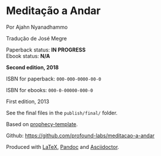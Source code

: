 Meditação a Andar
==============

Por Ajahn Nyanadhammo

Tradução de José Megre

Paperback status: **IN PROGRESS**  
Ebook status: **N/A**

**Second edition, 2018**

ISBN for paperback: `000-000-0000-00-0`

ISBN for ebooks: `000-0-00000-000-0`

First edition, 2013

See the final files in the `publish/final/` folder.

Based on [prophecy-template].

Github: <https://github.com/profound-labs/meditacao-a-andar>

Produced with [LaTeX], [Pandoc] and [Asciidoctor].

[prophecy-template]: https://github.com/profound-labs/prophecy-template

[LaTeX]: http://latex-project.org/

[Pandoc]: http://pandoc.org/

[Asciidoctor]: http://asciidoctor.org/

